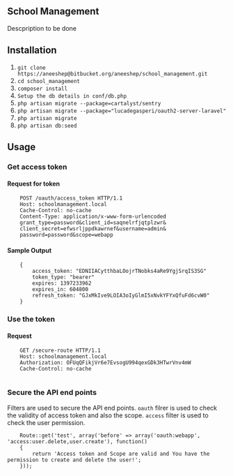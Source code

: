 ## School Management

Descpription to be done

## Installation

1. `git clone https://aneeshep@bitbucket.org/aneeshep/school_management.git`
2. `cd school_management`
3. `composer install`
4. `Setup the db details in conf/db.php`
5. `php artisan migrate --package=cartalyst/sentry`
6. `php artisan migrate --package="lucadegasperi/oauth2-server-laravel"`
7. `php artisan migrate`
8. `php artisan db:seed`

## Usage

### Get access token

#### Request for token


```
    POST /oauth/access_token HTTP/1.1
    Host: schoolmanagement.local
    Cache-Control: no-cache
    Content-Type: application/x-www-form-urlencoded
    grant_type=password&client_id=saqnelrfjqtplzwr&
    client_secret=efwsrljppdkawrnef&username=admin&
    password=password&scope=webapp
```
#### Sample Output

```    
    {
        access_token: "EDNIIACytthbaLOojrTNobks4aRe9YgjSrqIS3SG"
        token_type: "bearer"
        expires: 1397233962
        expires_in: 604800
        refresh_token: "GJxMkIve9LOIA3oIyGlmI5xNvkYFYxQfuFd6cvW0"
    }
```
### Use the token

#### Request

```
    GET /secure-route HTTP/1.1
    Host: schoolmanagement.local
    Authorization: OFUqQFikjVr6e7EvsogU994qexGDk3HTwrVnv4mW
    Cache-Control: no-cache
       
```

### Secure the API end points

Filters are used to secure the API end points. `oauth` filrer is used to check the validity of access token and also the scope. 
`access` filter is used to check the user permission.

```
    Route::get('test', array('before' => array('oauth:webapp', 'access:user.delete,user.create'), function()
    {
        return 'Access token and Scope are valid and You have the permission to create and delete the user!';
    }));
```

